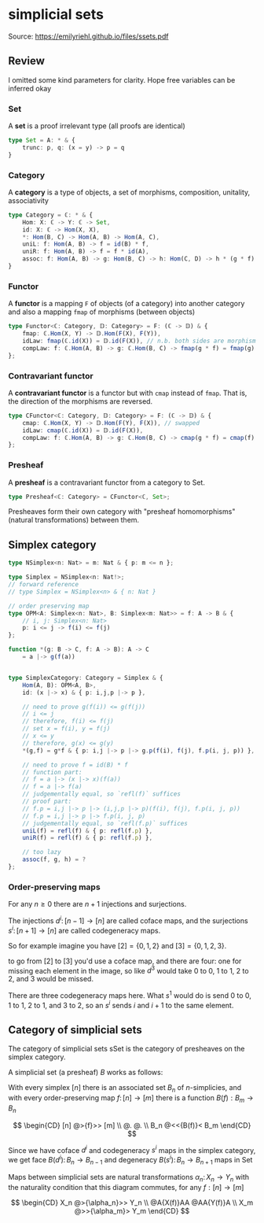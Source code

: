 # simplicial sets

Source: <https://emilyriehl.github.io/files/ssets.pdf>

## Review

I omitted some kind parameters for clarity. Hope free variables can be inferred okay

### Set

A **set** is a proof irrelevant type (all proofs are identical)

```ts
type Set = A: * & {
    trunc: p, q: (x = y) -> p = q
}
```

### Category

A **category** is a type of objects, a set of morphisms, composition, unitality, associativity

```ts
type Category = ℂ: * & {
    Hom: X: ℂ -> Y: ℂ -> Set,
    id: X: ℂ -> Hom(X, X),
    *: Hom(B, C) -> Hom(A, B) -> Hom(A, C),
    uniL: f: Hom(A, B) -> f = id(B) * f,
    uniR: f: Hom(A, B) -> f = f * id(A),
    assoc: f: Hom(A, B) -> g: Hom(B, C) -> h: Hom(C, D) -> h * (g * f) = (h * g) * f
}
```

### Functor

A **functor** is a mapping `F` of objects (of a category) into another category and also a mapping `fmap` of morphisms (between objects)

```ts
type Functor<ℂ: Category, 𝔻: Category> = F: (ℂ -> 𝔻) & {
    fmap: ℂ.Hom(X, Y) -> 𝔻.Hom(F(X), F(Y)),
    idLaw: fmap(ℂ.id(X)) = 𝔻.id(F(X)), // n.b. both sides are morphisms
    compLaw: f: ℂ.Hom(A, B) -> g: ℂ.Hom(B, C) -> fmap(g * f) = fmap(g) * fmap(f)
};
```

### Contravariant functor

A **contravariant functor** is a functor but with `cmap` instead of `fmap`. That is, the direction of the morphisms are reversed.

```ts
type CFunctor<ℂ: Category, 𝔻: Category> = F: (ℂ -> 𝔻) & {
    cmap: ℂ.Hom(X, Y) -> 𝔻.Hom(F(Y), F(X)), // swapped
    idLaw: cmap(ℂ.id(X)) = 𝔻.id(F(X)),
    compLaw: f: ℂ.Hom(A, B) -> g: ℂ.Hom(B, C) -> cmap(g * f) = cmap(f) * cmap(g) // swapped
};
```

### Presheaf

A **presheaf** is a contravariant functor from a category to $\mathrm{Set}$.

```ts
type Presheaf<ℂ: Category> = CFunctor<ℂ, Set>;
```

Presheaves form their own category with "presheaf homomorphisms" (natural transformations) between them.

## Simplex category

```ts
type NSimplex<n: Nat> = m: Nat & { p: m <= n };

type Simplex = NSimplex<n: Nat!>;
// forward reference
// type Simplex = NSimplex<n> & { n: Nat }

// order preserving map
type OPM<A: Simplex<n: Nat>, B: Simplex<m: Nat>> = f: A -> B & { 
    // i, j: Simplex<n: Nat>
    p: i <= j -> f(i) <= f(j)
};

function *(g: B -> C, f: A -> B): A -> C
    = a |-> g(f(a))


type SimplexCategory: Category = Simplex & {
    Hom(A, B): OPM<A, B>,
    id: (x |-> x) & { p: i,j,p |-> p },

    // need to prove g(f(i)) <= g(f(j))
    // i <= j
    // therefore, f(i) <= f(j)
    // set x = f(i), y = f(j)
    // x <= y
    // therefore, g(x) <= g(y)
    *(g,f) = g*f & { p: i,j |-> p |-> g.p(f(i), f(j), f.p(i, j, p)) },

    // need to prove f = id(B) * f
    // function part:
    // f = a |-> (x |-> x)(f(a))
    // f = a |-> f(a)
    // judgementally equal, so `refl(f)` suffices
    // proof part:
    // f.p = i,j |-> p |-> (i,j,p |-> p)(f(i), f(j), f.p(i, j, p))
    // f.p = i,j |-> p |-> f.p(i, j, p)
    // judgementally equal, so `refl(f.p)` suffices
    uniL(f) = refl(f) & { p: refl(f.p) },
    uniR(f) = refl(f) & { p: refl(f.p) },

    // too lazy
    assoc(f, g, h) = ?
};
```

### Order-preserving maps

For any $n \geq 0$ there are $n+1$ injections and surjections.

The injections $d^i\colon [n-1] \to [n]$ are called coface maps, and the surjections $s^i\colon [n+1] \to [n]$ are called codegeneracy maps.

So for example imagine you have $[2] = \{0, 1, 2\}$ and $[3] = \{0, 1, 2, 3\}$. 

to go from $[2]$ to $[3]$ you'd use a coface map, and there are four: one for missing each element in the image, so like $d^3$ would take $0$ to $0$, $1$ to $1$, $2$ to $2$, and $3$ would be missed.

There are three codegeneracy maps here. What $s^1$ would do is send $0$ to $0$, $1$ to $1$, $2$ to $1$, and $3$ to $2$, so an $s^i$ sends $i$ and $i+1$ to the same element.

## Category of simplicial sets

The category of simplicial sets $\mathrm{sSet}$ is the category of presheaves on the simplex category.

A simplicial set (a presheaf) $B$ works as follows:

With every simplex $[n]$ there is an associated set $B_n$ of $n$-simplicies, and with every order-preserving map $f\colon [n] \to [m]$ there is a function $B(f): B_m \to B_n$

$$
\begin{CD}
[n] @>{f}>> [m] \\
@. @. \\
B_n @<<{B(f)}< B_m
\end{CD}
$$

Since we have coface $d^i$ and codegeneracy $s^i$ maps in the simplex category, we get face $B(d^i)\colon B_n \to B_{n-1}$ and degeneracy $B(s^i)\colon B_n \to B_{n+1}$ maps in $\mathrm{Set}$


Maps between simplicial sets are natural transformations $\alpha_n\colon X_n \to Y_n$ with the naturality condition that this diagram commutes, for any $f: [n] \to [m]$

$$
\begin{CD}
X_n @>{\alpha_n}>> Y_n \\
@A{X(f)}AA @AA{Y(f)}A \\
X_m @>>{\alpha_m}> Y_m
\end{CD}
$$

